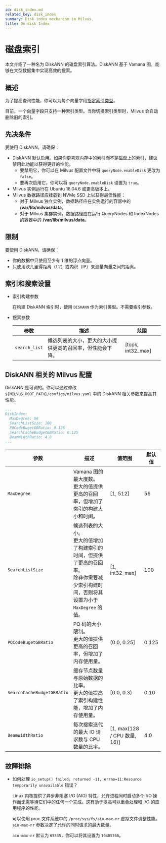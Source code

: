 ```yaml
---
id: disk_index.md
related_key: disk_index
summary: Disk index mechanism in Milvus.
title: On-disk Index
---
```


# 磁盘索引

本文介绍了一种名为 DiskANN 的磁盘索引算法。DiskANN 基于 Vamana 图，能够在大型数据集中实现高效的搜索。

## 概述

为了提高查询性能，你可以为每个向量字段[指定索引类型](index-vector-fields.md)。

<div class="alert note"> 
目前，一个向量字段只支持一种索引类型。当你切换索引类型时，Milvus 会自动删除旧的索引。
</div>

## 先决条件

要使用 DiskANN，请确保：

- DiskANN 默认启用。如果你更喜欢内存中的索引而不是磁盘上的索引，建议禁用此功能以获得更好的性能。
  - 要禁用它，你可以在 Milvus 配置文件中将 `queryNode.enableDisk` 更改为 `false`。
  - 要再次启用它，你可以将 `queryNode.enableDisk` 设置为 `true`。
- Milvus 实例运行在 Ubuntu 18.04.6 或更高版本上。
- Milvus 数据路径应挂载到 NVMe SSD 上以获得最佳性能：
  - 对于 Milvus 独立实例，数据路径应在实例运行的容器中的 **/var/lib/milvus/data**。
  - 对于 Milvus 集群实例，数据路径应在运行 QueryNodes 和 IndexNodes 的容器中的 **/var/lib/milvus/data**。

## 限制

要使用 DiskANN，请确保：

- 你的数据中只使用至少有 1 维的浮点向量。
- 只使用欧几里得距离（L2）或内积（IP）来测量向量之间的距离。

## 索引和搜索设置

- 索引构建参数

  在构建 DiskANN 索引时，使用 `DISKANN` 作为索引类型。不需要索引参数。

- 搜索参数

  | 参数          | 描述                                                       | 范围              |
  | ------------- | ---------------------------------------------------------- | ----------------- |
  | `search_list` | 候选列表的大小，更大的大小提供更高的召回率，但性能会下降。 | [topk, int32_max] |

## DiskANN 相关的 Milvus 配置

DiskANN 是可调的。你可以通过修改 `${MILVUS_ROOT_PATH}/configs/milvus.yaml` 中的 DiskANN 相关参数来提高其性能。

```YAML
...
DiskIndex:
  MaxDegree: 56
  SearchListSize: 100
  PQCodeBugetGBRatio: 0.125
  SearchCacheBudgetGBRatio: 0.125
  BeamWidthRatio: 4.0
...
```

| 参数                       | 描述                                                                                                                                          | 值范围                       | 默认值 |
| -------------------------- | --------------------------------------------------------------------------------------------------------------------------------------------- | ---------------------------- | ------ |
| `MaxDegree`                | Vamana 图的最大度数。<br>更大的值提供更高的召回率，但增加了索引的构建大小和时间。                                                             | [1, 512]                     | 56     |
| `SearchListSize`           | 候选列表的大小。<br>更大的值增加了构建索引的时间，但提供了更高的召回率。<br>除非你需要减少索引构建时间，否则将其设置为小于 `MaxDegree` 的值。 | [1, int32_max]               | 100    |
| `PQCodeBugetGBRatio`       | PQ 码的大小限制。<br>更大的值提供更高的召回率，但增加了内存使用量。                                                                           | (0.0, 0.25]                  | 0.125  |
| `SearchCacheBudgetGBRatio` | 缓存节点数量与原始数据的比率。<br>更大的值提高了索引构建性能，增加了内存使用量。                                                              | [0.0, 0.3)                   | 0.10   |
| `BeamWidthRatio`           | 每次搜索迭代的最大 IO 请求数与 CPU 数量的比率。                                                                                               | [1, max(128 / CPU 数量, 16)] | 4.0    |

## 故障排除

- 如何处理 `io_setup() failed; returned -11, errno=11:Resource temporarily unavailable` 错误？

  Linux 内核提供了异步非阻塞 I/O (AIO) 特性，允许进程同时启动多个 I/O 操作而无需等待它们中的任何一个完成。这有助于提高可以重叠处理和 I/O 的应用程序的性能。

  可以使用 proc 文件系统中的 `/proc/sys/fs/aio-max-nr` 虚拟文件调整性能。`aio-max-nr` 参数决定了允许的同时请求的最大数量。

  `aio-max-nr` 默认为 `65535`，你可以将其设置为 `10485760`。
